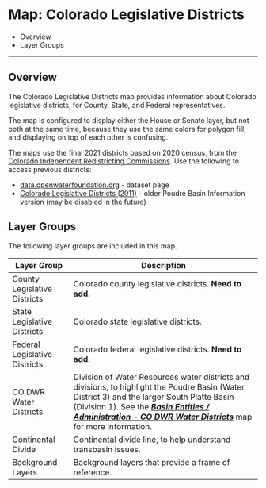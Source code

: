 # Map: Colorado Legislative Districts

* Overview
* Layer Groups

---------------

## Overview

The Colorado Legislative Districts map provides information about Colorado legislative districts,
for County, State, and Federal representatives.

The map is configured to display either the House or Senate layer, but not both at the same time,
because they use the same colors for polygon fill,
and displaying on top of each other is confusing.

The maps use the final 2021 districts based on 2020 census,
from the [Colorado Independent Redistricting Commissions](https://redistricting.colorado.gov/).
Use the following to access previous districts:

* [data.openwaterfoundation.org](https://data.openwaterfoundation.org/state/co/circ/legislative-districts/) - dataset page
* [Colorado Legislative Districts (2011)](https://poudre.openwaterfoundation.org/2.3.0/#/map/entities-legislative) - older Poudre Basin Information version (may be disabled in the future)

## Layer Groups

The following layer groups are included in this map.

| **Layer Group** | **Description** |
| -- | -- |
| County Legislative Districts | Colorado county legislative districts. **Need to add.**|
| State Legislative Districts | Colorado state legislative districts. |
| Federal Legislative Districts | Colorado federal legislative districts. **Need to add.**|
| CO DWR Water Districts | Division of Water Resources water districts and divisions, to highlight the Poudre Basin (Water District 3) and the larger South Platte Basin (Division 1).  See the [***Basin Entities / Administration - CO DWR Water Districts***](#map/entities-codwr-waterdistricts) map for more information. |
| Continental Divide | Continental divide line, to help understand transbasin issues. |
| Background Layers | Background layers that provide a frame of reference. |

